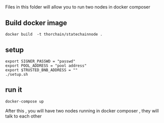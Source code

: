 ## 
Files in this folder will allow you to run two nodes in docker composer
## Build docker image
```shell script
docker build  -t thorchain/statechainnode .

```

## setup
```shell script
export SIGNER_PASSWD = "passwd"
export POOL_ADDRESS = "pool address"
export $TRUSTED_BNB_ADDRESS = ""
./setup.sh
```

## run it
```shell script
docker-compose up
```

After this , you will have two nodes running in docker composer , they will talk to each other